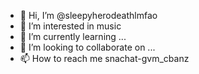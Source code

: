 - 👋 Hi, I’m @sleepyherodeathlmfao
- 👀 I’m interested in music
- 🌱 I’m currently learning ...
- 💞️ I’m looking to collaborate on ...
- 📫 How to reach me snachat-gvm_cbanz

<!---
sleepyherodeathlmfao/sleepyherodeathlmfao is a ✨ special ✨ repository because its `README.md` (this file) appears on your GitHub profile.
You can click the Preview link to take a look at your changes.
--->
